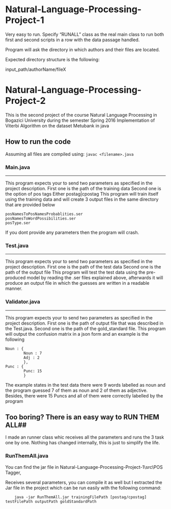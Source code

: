 # Natural-Language-Processing-Project-1

Very easy to run.
Specify “RUNALL” class as the real main class to run both first and second scripts in a row with the data passage handled.

Program will ask the directory in which authors and their files are located.

Expected directory structure is the following:

input_path/authorName/fileX

# Natural-Language-Processing-Project-2

This is the second project of the course Natural Language Processing in Bogazici University during the semester Spring 2016
Implementation of Viterbi Algorithm on the dataset Metubank in java

## How to run the code ##
Assuming all files are compiled using: 
    `javac <filename>.java`

### Main.java ###
--------------
This program expects your to send two parameters as specified in the project description.
First one is the path of the training data
Second one is the option of pos tags Either postag|cpostag
This program will train itself using the training data and will create 3 output files in the same directory that are  provided below

    posNamesToPosNamesProbablities.ser
    posNamesToWordPossibilities.ser
    posType.ser

If you dont provide any parameters then the program will crash.

###  Test.java  ###
--------------
This program expects your to send two parameters as specified in the project description.
First one is the path of the test data
Second one is the path of the output file
This program will test the test data using the pre-produced model by reading the .ser files explained above, afterwards it will produce an output file in which the guesses are written in a readable manner. 

###  Validator.java  ###
--------------
This program expects your to send two parameters as specified in the project description.
First one is the path of output file that was described in the Test.java.
Second one is the path of the gold_standard file.
This program will output the confusion matrix in a json form and an example is the following

    Noun : {
            Noun : 7
            Adj : 2
            },
    Punc : {
            Punc: 15
            }
    
The example states in the test data there were 9 words labelled as noun and the program guessed 7 of them as noun and 2 of them as adjective. Besides, there were 15 Puncs and all of them were correctly labelled by the program


## Too boring? There is an easy way to RUN THEM ALL##

I made an runner class whic receives all the parameters and runs the 3 task one by one. Nothing has changed internally,
this is just to simplify the life.

###  RunThemAll.java  ###
You can find the jar file in Natural-Language-Processing-Project-1\src\POS Tagger, 

Receives several parameters, you can compile it as well but I extracted the Jar file in the project which can be run easily with the following command:

        java -jar RunThemAll.jar trainingFilePath [postag/cpostag] testFilePath outputPath goldStandardPath
        
